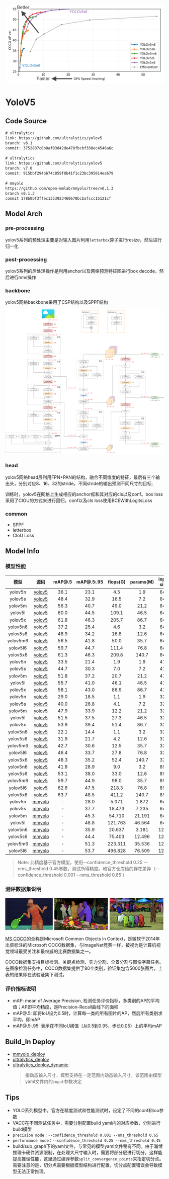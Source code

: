 
![](../../../images/cv/detection/yolov5/info.png)

# YoloV5

## Code Source
```
# ultralytics
link: https://github.com/ultralytics/yolov5
branch: v6.1
commit: 3752807c0b8af03d42de478fbcbf338ec4546a6c

# ultralytics
link: https://github.com/ultralytics/yolov5
branch: v7.0
commit: 915bbf294bb74c859f0b41f1c23bc395014ea679

# mmyolo
https://github.com/open-mmlab/mmyolo/tree/v0.1.3
branch v0.1.3
commit 178b0bf3ffec1353923460670bcbafccc15121cf
```

## Model Arch

### pre-processing

yolov5系列的预处理主要是对输入图片利用`letterbox`算子进行resize，然后进行归一化

### post-processing

yolov5系列的后处理操作是利用anchor以及网络预测特征图进行box decode，然后进行nms操作

### backbone

yolov5网络backbone采用了CSP结构以及SPPF结构

![](../../../images/cv/detection/yolov5/arch.png)

### head

yolov5网络head层利用FPN+PAN的结构，融合不同维度的特征，最后有三个输出头，分别对应8、16、32的stride，不同stride的输出预测不同尺寸的目标;

训练时，yolov5在网格上生成相应的anchor框和其对应的cls以及conf。box loss采用了CIOU的方式来进行回归，conf以及cls loss使用BCEWithLogitsLoss

### common

- SPPF
- letterbox
- CIoU Loss

## Model Info

### 模型性能

| 模型  | 源码 | mAP@.5 | mAP@.5:.95 | flops(G) | params(M) | input size |
| :---: | :--: | :--: | :--: | :---: | :----: | :--------: |
| yolov5n |[yolov5](https://github.com/ultralytics/yolov5/tree/v6.1)|   36.1   |   23.1   |   4.5    |    1.9    |        640    |
| yolov5s |[yolov5](https://github.com/ultralytics/yolov5/tree/v6.1)|   48.4   |   32.9   |   16.5    |    7.2   |        640    |
| yolov5m |[yolov5](https://github.com/ultralytics/yolov5/tree/v6.1)|   56.3   |   40.7   |   49.0    |    21.2    |        640    |
| yolov5l |[yolov5](https://github.com/ultralytics/yolov5/tree/v6.1)|   60.0   |   44.5   |   109.1    |    46.5    |        640    |
| yolov5x |[yolov5](https://github.com/ultralytics/yolov5/tree/v6.1)|   61.8   |   46.3   |  205.7   |    86.7    |        640    |
| yolov5n6 |[yolov5](https://github.com/ultralytics/yolov5/tree/v6.1)|   37.2   |   25.4   |   4.6    |    3.2    |        640    |
| yolov5s6 |[yolov5](https://github.com/ultralytics/yolov5/tree/v6.1)|   48.9   |   34.2   |   16.8    |    12.6   |        640    |
| yolov5m6 |[yolov5](https://github.com/ultralytics/yolov5/tree/v6.1)|   56.5   |   41.8   |   50.0   |    35.7    |        640    |
| yolov5l6 |[yolov5](https://github.com/ultralytics/yolov5/tree/v6.1)|   59.7   |   44.7   |   111.4    |   76.8    |        640    |
| yolov5x6 |[yolov5](https://github.com/ultralytics/yolov5/tree/v6.1)|   61.3   |   46.3   |  209.8   |    140.7    |        640    |
| yolov5n |[yolov5](https://github.com/ultralytics/yolov5/tree/v6.1)|   33.5   |   21.4   |   1.9    |    1.9    |        416    |
| yolov5s |[yolov5](https://github.com/ultralytics/yolov5/tree/v6.1)|   44.7   |   30.3   |   7.0    |    7.2   |        416    |
| yolov5m |[yolov5](https://github.com/ultralytics/yolov5/tree/v6.1)|   51.8   |   37.2   |   20.7    |    21.2    |        416    |
| yolov5l |[yolov5](https://github.com/ultralytics/yolov5/tree/v6.1)|   55.7   |   41.0   |   46.1    |    46.5    |        416    |
| yolov5x |[yolov5](https://github.com/ultralytics/yolov5/tree/v6.1)|   58.1   |   43.0   |  86.9   |    86.7    |        416    |
| yolov5n |[yolov5](https://github.com/ultralytics/yolov5/tree/v6.1)|   29.0   |   18.5   |   1.1    |    1.9    |        320    |
| yolov5s |[yolov5](https://github.com/ultralytics/yolov5/tree/v6.1)|   40.0   |   26.8   |   4.1    |    7.2   |        320    |
| yolov5m |[yolov5](https://github.com/ultralytics/yolov5/tree/v6.1)|   47.9   |   33.9   |   12.2    |    21.2    |        320    |
| yolov5l |[yolov5](https://github.com/ultralytics/yolov5/tree/v6.1)|   51.5   |   37.5   |   27.3    |    46.5    |        320    |
| yolov5x |[yolov5](https://github.com/ultralytics/yolov5/tree/v6.1)|   53.9   |   39.4   |  51.4   |    86.7    |        320    |
| yolov5n6 |[yolov5](https://github.com/ultralytics/yolov5/tree/v6.1)|  22.1    |  14.4    |   1.1    |    3.2    |        320    |
| yolov5s6 |[yolov5](https://github.com/ultralytics/yolov5/tree/v6.1)|  31.9    |  21.7    |   4.2    |    12.6   |        320    |
| yolov5m6 |[yolov5](https://github.com/ultralytics/yolov5/tree/v6.1)|  42.7    |  30.6    |   12.5   |    35.7    |        320    |
| yolov5l6 |[yolov5](https://github.com/ultralytics/yolov5/tree/v6.1)|  46.4    |  33.7    |   27.8    |   76.8    |        320    |
| yolov5x6 |[yolov5](https://github.com/ultralytics/yolov5/tree/v6.1)|  48.3    |  35.2    |  52.4   |    140.7    |        320    |
| yolov5n6 |[yolov5](https://github.com/ultralytics/yolov5/tree/v6.1)|  41.8    |  28.9    |   9.0    |    3.2    |        896    |
| yolov5s6 |[yolov5](https://github.com/ultralytics/yolov5/tree/v6.1)|  53.1    |  38.0    |   33.0    |    12.6   |        896    |
| yolov5m6 |[yolov5](https://github.com/ultralytics/yolov5/tree/v6.1)|  59.7    |  44.9    |   98.0   |    35.7    |        896    |
| yolov5l6 |[yolov5](https://github.com/ultralytics/yolov5/tree/v6.1)|  62.6    |  47.5    |   218.3    |   76.8    |        896    |
| yolov5x6 |[yolov5](https://github.com/ultralytics/yolov5/tree/v6.1)|  63.7    |  48.5    |  411.2   |    140.7    |        896    |
| yolov5n |[mmyolo](https://github.com/open-mmlab/mmyolo/tree/v0.1.3/configs/yolov5)|  -   |  28.0    |  5.071   |    1.872    |        640    |
| yolov5s |[mmyolo](https://github.com/open-mmlab/mmyolo/tree/v0.1.3/configs/yolov5)|  -   |  37.7    |  18.473   |    7.235    |        640    |
| yolov5m |[mmyolo](https://github.com/open-mmlab/mmyolo/tree/v0.1.3/configs/yolov5)|  -   |  45.3    |  54.710   |    21.191    |        640    |
| yolov5l |[mmyolo](https://github.com/open-mmlab/mmyolo/tree/v0.1.3/configs/yolov5)|  -   |  48.8    |  121.763   |    46.564    |        640    |
| yolov5n6 |[mmyolo](https://github.com/open-mmlab/mmyolo/tree/v0.1.3/configs/yolov5)|  -   |  35.9    |  20.637   |    3.181    |        1280    |
| yolov5s6 |[mmyolo](https://github.com/open-mmlab/mmyolo/tree/v0.1.3/configs/yolov5)|  -   |  44.4    |  75.403   |    12.496    |        1280    |
| yolov5m6 |[mmyolo](https://github.com/open-mmlab/mmyolo/tree/v0.1.3/configs/yolov5)|  -   |  51.3    |  223.311   |    35.536    |        1280    |
| yolov5l6 |[mmyolo](https://github.com/open-mmlab/mmyolo/tree/v0.1.3/configs/yolov5)|  -   |  53.7    |  496.828   |    76.509    |        1280    |

> Note: 此精度基于官方模型，使用--confidence_threshold 0.25 --nms_threshold 0.45参数，测试所得精度。和官方仓库给的存在差异（--confidence_threshold 0.001 --nms_threshold 0.65`）

### 测评数据集说明

![](../../../images/dataset/coco.png)

[MS COCO](https://cocodataset.org/#download)的全称是Microsoft Common Objects in Context，是微软于2014年出资标注的Microsoft COCO数据集，与ImageNet竞赛一样，被视为是计算机视觉领域最受关注和最权威的比赛数据集之一。 

COCO数据集支持目标检测、关键点检测、实力分割、全景分割与图像字幕任务。在图像检测任务中，COCO数据集提供了80个类别，验证集包含5000张图片，上表的结果即在该验证集下测试。

### 评价指标说明

- mAP: mean of Average Precision, 检测任务评价指标，多类别的AP的平均值；AP即平均精度，是Precision-Recall曲线下的面积
- mAP@.5: 即将IoU设为0.5时，计算每一类的所有图片的AP，然后所有类别求平均，即mAP
- mAP@.5:.95: 表示在不同IoU阈值（从0.5到0.95，步长0.05）上的平均mAP

## Build_In Deploy

- [mmyolo_deploy](./source_code/mmyolo_deploy.md)
- [ultralytics_deploy](./source_code/ultralytics_deploy.md)
- [ultralytics_deploy_dynamic](./source_code/ultralytics_deploy_dynamic.md)
    > 指动态输入尺寸，模型支持在一定范围内动态输入尺寸，该范围由模型yaml文件内的`input`参数决定

## Tips
- YOLO系列模型中，官方在精度测试和性能测试时，设定了不同的conf和iou参数
- VACC在不同测试任务中，需要分别配置build yaml内的对应参数，分别进行build模型
- `precision mode：--confidence_threshold 0.001 --nms_threshold 0.65`
- `performance mode：--confidence_threshold 0.25 --nms_threshold 0.45`
- build/sub_graph下的yaml文件，与常见的模型yaml文件稍有不同。由于瀚博推理卡硬件资源限制，在处理大尺寸输入时，需要将部分层进行切分，这样能提高推理性能，这里通过编译参数`split_convergence_points`来指定切分点。需要注意的是，切分点需要根据模型结构进行配置，切分点配置错误会导致模型无法正常推理。
